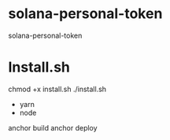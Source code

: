 # solana-personal-token
solana-personal-token

# Install.sh
chmod +x install.sh
./install.sh

- yarn
- node

anchor build
anchor deploy
